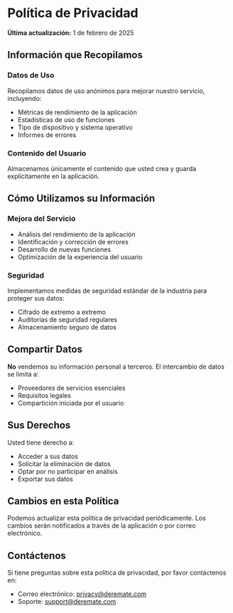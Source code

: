 # Política de Privacidad

**Última actualización:** 1 de febrero de 2025

## Información que Recopilamos

### Datos de Uso

Recopilamos datos de uso anónimos para mejorar nuestro servicio, incluyendo:

- Métricas de rendimiento de la aplicación
- Estadísticas de uso de funciones
- Tipo de dispositivo y sistema operativo
- Informes de errores

### Contenido del Usuario

Almacenamos únicamente el contenido que usted crea y guarda explícitamente en la aplicación.

## Cómo Utilizamos su Información

### Mejora del Servicio

- Análisis del rendimiento de la aplicación
- Identificación y corrección de errores
- Desarrollo de nuevas funciones
- Optimización de la experiencia del usuario

### Seguridad

Implementamos medidas de seguridad estándar de la industria para proteger sus datos:

- Cifrado de extremo a extremo
- Auditorías de seguridad regulares
- Almacenamiento seguro de datos

## Compartir Datos

**No** vendemos su información personal a terceros. El intercambio de datos se limita a:

- Proveedores de servicios esenciales
- Requisitos legales
- Compartición iniciada por el usuario

## Sus Derechos

Usted tiene derecho a:

- Acceder a sus datos
- Solicitar la eliminación de datos
- Optar por no participar en análisis
- Exportar sus datos

## Cambios en esta Política

Podemos actualizar esta política de privacidad periódicamente. Los cambios serán notificados a través de la aplicación o por correo electrónico.

## Contáctenos

Si tiene preguntas sobre esta política de privacidad, por favor contáctenos en:

- Correo electrónico: privacy@deremate.com
- Soporte: support@deremate.com

